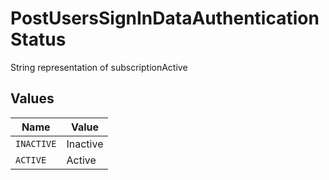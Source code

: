 # PostUsersSignInDataAuthenticationStatus

String representation of subscriptionActive


## Values

| Name       | Value      |
| ---------- | ---------- |
| `INACTIVE` | Inactive   |
| `ACTIVE`   | Active     |